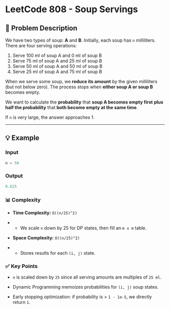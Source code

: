 # LeetCode 808 - Soup Servings

## 📝 Problem Description

We have two types of soup: **A** and **B**. Initially, each soup has `n` milliliters. There are four serving operations:

1. Serve 100 ml of soup A and 0 ml of soup B  
2. Serve 75 ml of soup A and 25 ml of soup B  
3. Serve 50 ml of soup A and 50 ml of soup B  
4. Serve 25 ml of soup A and 75 ml of soup B  

When we serve some soup, we **reduce its amount** by the given milliliters (but not below zero). The process stops when **either soup A or soup B** becomes empty.

We want to calculate the **probability** that **soup A becomes empty first** **plus half the probability** that **both become empty at the same time**.

If `n` is very large, the answer approaches 1.

---

## 💡 Example

### Input
```python
n = 50
```

### Output
```python
0.625
```

### 📊 Complexity
- **Time Complexity:** `O((n/25)^2)`

- - We scale `n` down by 25 for DP states, then fill an `m x m` table.

- **Space Complexity:** `O((n/25)^2)`

- - Stores results for each `(i, j)` state.

### ✅ Key Points

- `n` is scaled down by `25` since all serving amounts are multiples of `25 ml`.

- Dynamic Programming memoizes probabilities for `(i, j)` soup states.

- Early stopping optimization: if probability is > `1 - 1e-5`, we directly return `1`.